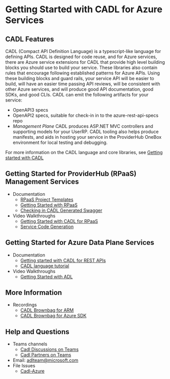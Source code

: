 # Getting Started with CADL for Azure Services
## CADL Features
CADL (Compact API Definition Language) is a typescript-like language for defining APIs.  CADL is designed for code reuse, 
and for Azure services, there are Azure service extensions for CADL that provide high level building blocks you should use to build 
your service. These libraries also contain rules that encourage following established patterns for Azure APIs. Using these building blocks 
and guard rails, your service API will be easier to build, will have an easier time passing API reviews, will be consistent with other Azure 
services, and will produce good API documentation, good SDKs, and good CLIs. 
CADL can emit the following artifacts for your service:
- OpenAPI3 specs
- OpenAPI2 specs, suitable for check-in in to the azure-rest-api-specs repo
- *Management Plane* CADL produces ASP.NET MVC controllers and supporting models for your UserRP.  CADL tooling also helps produce manifests, and aids in hosting your service in the ProviderHub OneBox environment for local testing and debugging.

For more information on the CADL language and core libraries, see [Getting started with CADL](https://github.com/microsoft/cadl/blob/main/docs/tutorial.md)
 
## Getting Started for ProviderHub (RPaaS) Management Services
- Documentation
  - [RPaaS Project Templates](https://github.com/Azure/cadl-azure/blob/main/packages/cadl-rpaas-templates/README.md)
  - [Getting Started with RPaaS](https://aka.ms/cadl/rpass-start)
  - [Checking in CADL Generated Swagger](https://github.com/Azure/cadl-azure/blob/main/docs/checking-in-swagger-guide.md)
- Video Walkthroughs
  - [Getting Started with CADL for RPaaS](https://microsoft.sharepoint.com/:v:/t/AzureDeveloperExperience/EYTV39X351FAlHb8tIPHdCgB1zgVDUGfcCE2mOoQAlVAcw?e=0D1IIW)
  - [Service Code Generation](https://microsoft.sharepoint.com/:v:/t/AzureDeveloperExperience/EUqfqSySRipChjKAciFLHfMBXHnjti49ZTrLKvHW0UWL-Q?e=EDtBNk)
## Getting Started for Azure Data Plane Services
- Documentation
  - [Getting started with CADL for REST APIs](https://github.com/microsoft/cadl/blob/main/README.md#getting-started)
  - [CADL language tutorial](https://github.com/microsoft/cadl/blob/main/docs/tutorial.md)
- Video Walkthroughs
  - [Getting Started with ADL](https://microsoft.sharepoint.com/:v:/t/AzureDeveloperExperience/EaWkjLRlTG1JuZCOZFajxZABYZHF1GR4nygOIn-uOnRrWQ?e=huFQVZ)
## More Information
- Recordings
  - [CADL Brownbag for ARM](https://microsoft-my.sharepoint.com/:v:/p/markcowl/EQcfmjJ4MXhDmwqfo_e5KNcBvayWd63KwK-WJNPykZC88Q)
  - [CADL Brownbag for Azure SDK](https://microsoft-my.sharepoint.com/:v:/r/personal/scotk_microsoft_com/Documents/Recordings/Lunch%20Learning%20Series%20_%20Mark%20Cowlishaw%20-%20CADL%20Walkthrough-20211117_120334-Meeting%20Recording.mp4?csf=1&web=1&e=27IgaX)
## Help and Questions
- Teams channels
  - [Cadl Discussions on Teams](https://teams.microsoft.com/l/channel/19%3a906c1efbbec54dc8949ac736633e6bdf%40thread.skype/Cadl%2520Discussion?groupId=3e17dcb0-4257-4a30-b843-77f47f1d4121&tenantId=72f988bf-86f1-41af-91ab-2d7cd011db47)
  - [Cadl Partners on Teams](https://teams.microsoft.com/l/channel/19%3a2d4efc54d99e4d00a568da7cf0643c1b%40thread.skype/Cadl%2520Partners?groupId=3e17dcb0-4257-4a30-b843-77f47f1d4121&tenantId=72f988bf-86f1-41af-91ab-2d7cd011db47)
- Email: adlteam@microsoft.com
- File Issues
  - [Cadl-Azure](https://github.com/Azure/cadl-azure/issues) 

